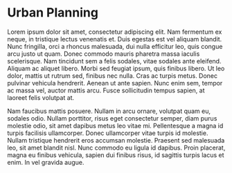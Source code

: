 # Urban Planning 

Lorem ipsum dolor sit amet, consectetur adipiscing elit. Nam fermentum ex neque, in tristique lectus venenatis et. Duis egestas est vel aliquam blandit. Nunc fringilla, orci a rhoncus malesuada, dui nulla efficitur leo, quis congue arcu justo ut quam. Donec commodo mauris pharetra massa iaculis scelerisque. Nam tincidunt sem a felis sodales, vitae sodales ante eleifend. Aliquam ac aliquet libero. Morbi sed feugiat ipsum, quis finibus libero. Ut leo dolor, mattis ut rutrum sed, finibus nec nulla. Cras ac turpis metus. Donec pulvinar vehicula hendrerit. Aenean ut ante sapien. Nunc enim sem, tempor ac massa vel, auctor mattis arcu. Fusce sollicitudin tempus sapien, at laoreet felis volutpat at.

Nam faucibus mattis posuere. Nullam in arcu ornare, volutpat quam eu, sodales odio. Nullam porttitor, risus eget consectetur semper, diam purus molestie odio, sit amet dapibus metus leo vitae mi. Pellentesque a magna id turpis facilisis ullamcorper. Donec ullamcorper vitae turpis id molestie. Nullam tristique hendrerit eros accumsan molestie. Praesent sed malesuada leo, sit amet blandit nisl. Nunc commodo eu ligula id dapibus. Proin placerat, magna eu finibus vehicula, sapien dui finibus risus, id sagittis turpis lacus et enim. In vel gravida augue.


